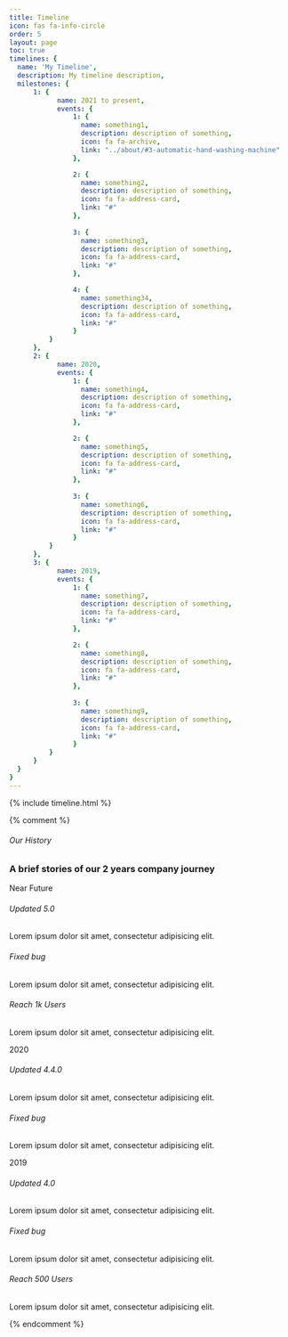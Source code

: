 ```yaml
---
title: Timeline
icon: fas fa-info-circle
order: 5
layout: page
toc: true
timelines: {
  name: 'My Timeline',
  description: My timeline description,
  milestones: {
      1: {
            name: 2021 to present,
            events: {
                1: {
                  name: something1,
                  description: description of something,
                  icon: fa fa-archive,
                  link: "../about/#3-automatic-hand-washing-machine"
                },

                2: {
                  name: something2,
                  description: description of something,
                  icon: fa fa-address-card,
                  link: "#"
                },
              
                3: {
                  name: something3,
                  description: description of something,
                  icon: fa fa-address-card,
                  link: "#"
                },

                4: {
                  name: something34,
                  description: description of something,
                  icon: fa fa-address-card,
                  link: "#"
                }
          }
      },
      2: {
            name: 2020,
            events: {
                1: {
                  name: something4,
                  description: description of something,
                  icon: fa fa-address-card,
                  link: "#"
                },

                2: {
                  name: something5,
                  description: description of something,
                  icon: fa fa-address-card,
                  link: "#"
                },
              
                3: {
                  name: something6,
                  description: description of something,
                  icon: fa fa-address-card,
                  link: "#"
                }
          }
      },
      3: {
            name: 2019,
            events: {
                1: {
                  name: something7,
                  description: description of something,
                  icon: fa fa-address-card,
                  link: "#"
                },

                2: {
                  name: something8,
                  description: description of something,
                  icon: fa fa-address-card,
                  link: "#"
                },
              
                3: {
                  name: something9,
                  description: description of something,
                  icon: fa fa-address-card,
                  link: "#"
                }
          }
      }
  }
}
---
```




{% include timeline.html %}


<!-- {{page.timelines.milestones[1].events[1].name}}

{% for milestone in page.timelines.milestones %}
    {{milestone[1].name}}
    {% for event in milestone[1].events %}
        {{event[1].name}}
        {{event[1].description}}
    {% endfor %}
{% endfor %} -->



{% comment %}

<link href="https://maxcdn.bootstrapcdn.com/font-awesome/4.7.0/css/font-awesome.min.css" rel="stylesheet" />

<section class="timeline_area section_padding_130">
    <div class="container">
        <div class="row justify-content-center">
            <div class="col-12 col-sm-8 col-lg-6">
                <!-- Section Heading-->
                <div class="section_heading text-center">
                    <h6>Our History</h6>
                    <h3>A brief stories of our 2 years company journey</h3>
                    <div class="line"></div>
                </div>
            </div>
        </div>
        <div class="row">
            <div class="col-12">
                <!-- Timeline Area-->
                <div class="apland-timeline-area">
                    <!-- Single Timeline Content-->
                    <div class="single-timeline-area">
                        <div class="timeline-date wow fadeInLeft" data-wow-delay="0.1s" style="visibility: visible; animation-delay: 0.1s; animation-name: fadeInLeft;">
                            <p>Near Future</p>
                        </div>
                        <div class="row">
                            <div class="col-12 col-md-6 col-lg-4">
                                <div class="single-timeline-content d-flex wow fadeInLeft" data-wow-delay="0.3s" style="visibility: visible; animation-delay: 0.3s; animation-name: fadeInLeft;">
                                    <div class="timeline-icon"><i class="fa fa-address-card" aria-hidden="true"></i></div>
                                    <div class="timeline-text">
                                        <h6>Updated 5.0</h6>
                                        <p>Lorem ipsum dolor sit amet, consectetur adipisicing elit.</p>
                                    </div>
                                </div>
                            </div>
                            <div class="col-12 col-md-6 col-lg-4">
                                <div class="single-timeline-content d-flex wow fadeInLeft" data-wow-delay="0.5s" style="visibility: visible; animation-delay: 0.5s; animation-name: fadeInLeft;">
                                    <div class="timeline-icon"><i class="fa fa-archive" aria-hidden="true"></i></div>
                                    <div class="timeline-text">
                                        <h6>Fixed bug</h6>
                                        <p>Lorem ipsum dolor sit amet, consectetur adipisicing elit.</p>
                                    </div>
                                </div>
                            </div>
                            <div class="col-12 col-md-6 col-lg-4">
                                <div class="single-timeline-content d-flex wow fadeInLeft" data-wow-delay="0.7s" style="visibility: visible; animation-delay: 0.7s; animation-name: fadeInLeft;">
                                    <div class="timeline-icon"><i class="fa fa-address-book" aria-hidden="true"></i></div>
                                    <div class="timeline-text">
                                        <h6>Reach 1k Users</h6>
                                        <p>Lorem ipsum dolor sit amet, consectetur adipisicing elit.</p>
                                    </div>
                                </div>
                            </div>
                        </div>
                    </div>
                    <!-- Single Timeline Content-->
                    <div class="single-timeline-area">
                        <div class="timeline-date wow fadeInLeft" data-wow-delay="0.1s" style="visibility: visible; animation-delay: 0.1s; animation-name: fadeInLeft;">
                            <p>2020</p>
                        </div>
                        <div class="row">
                            <div class="col-12 col-md-6 col-lg-4">
                                <div class="single-timeline-content d-flex wow fadeInLeft" data-wow-delay="0.3s" style="visibility: visible; animation-delay: 0.3s; animation-name: fadeInLeft;">
                                    <div class="timeline-icon"><i class="fa fa-briefcase" aria-hidden="true"></i></div>
                                    <div class="timeline-text">
                                        <h6>Updated 4.4.0</h6>
                                        <p>Lorem ipsum dolor sit amet, consectetur adipisicing elit.</p>
                                    </div>
                                </div>
                            </div>
                            <div class="col-12 col-md-6 col-lg-4">
                                <div class="single-timeline-content d-flex wow fadeInLeft" data-wow-delay="0.5s" style="visibility: visible; animation-delay: 0.5s; animation-name: fadeInLeft;">
                                    <div class="timeline-icon"><i class="fa fa-desktop" aria-hidden="true"></i></div>
                                    <div class="timeline-text">
                                        <h6>Fixed bug</h6>
                                        <p>Lorem ipsum dolor sit amet, consectetur adipisicing elit.</p>
                                    </div>
                                </div>
                            </div>
                        </div>
                    </div>
                    <!-- Single Timeline Content-->
                    <div class="single-timeline-area">
                        <div class="timeline-date wow fadeInLeft" data-wow-delay="0.1s" style="visibility: visible; animation-delay: 0.1s; animation-name: fadeInLeft;">
                            <p>2019</p>
                        </div>
                        <div class="row">
                            <div class="col-12 col-md-6 col-lg-4">
                                <div class="single-timeline-content d-flex wow fadeInLeft" data-wow-delay="0.3s" style="visibility: visible; animation-delay: 0.3s; animation-name: fadeInLeft;">
                                    <div class="timeline-icon"><i class="fa fa-id-card" aria-hidden="true"></i></div>
                                    <div class="timeline-text">
                                        <h6>Updated 4.0</h6>
                                        <p>Lorem ipsum dolor sit amet, consectetur adipisicing elit.</p>
                                    </div>
                                </div>
                            </div>
                            <div class="col-12 col-md-6 col-lg-4">
                                <div class="single-timeline-content d-flex wow fadeInLeft" data-wow-delay="0.5s" style="visibility: visible; animation-delay: 0.5s; animation-name: fadeInLeft;">
                                    <div class="timeline-icon"><i class="fa fa-desktop" aria-hidden="true"></i></div>
                                    <div class="timeline-text">
                                        <h6>Fixed bug</h6>
                                        <p>Lorem ipsum dolor sit amet, consectetur adipisicing elit.</p>
                                    </div>
                                </div>
                            </div>
                            <div class="col-12 col-md-6 col-lg-4">
                                <div class="single-timeline-content d-flex wow fadeInLeft" data-wow-delay="0.7s" style="visibility: visible; animation-delay: 0.7s; animation-name: fadeInLeft;">
                                    <div class="timeline-icon"><i class="fa fa-picture-o" aria-hidden="true"></i></div>
                                    <div class="timeline-text">
                                        <h6>Reach 500 Users</h6>
                                        <p>Lorem ipsum dolor sit amet, consectetur adipisicing elit.</p>
                                    </div>
                                </div>
                            </div>
                        </div>
                    </div>
                </div>
            </div>
        </div>
    </div>
</section>

{% endcomment %}